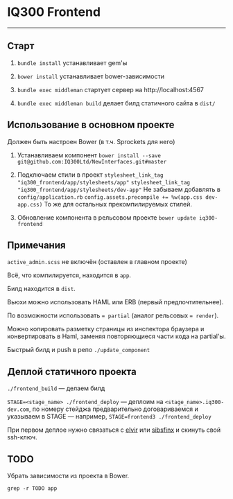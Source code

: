 # IQ300 Frontend
------

## Старт

1. `bundle install` устанавливает gem'ы

2. `bower install` устанавливает bower-зависимости

3. `bundle exec middleman` стартует сервер на http://localhost:4567

4. `bundle exec middleman build` делает билд статичного сайта в `dist/`


## Использование в основном проекте

Должен быть настроен Bower (в т.ч. Sprockets для него)

1. Устанавливаем компонент
```bower install --save git@github.com:IQ300Ltd/NewInterfaces.git#master```

2. Подключаем стили в проект
```stylesheet_link_tag "iq300_frontend/app/stylesheets/app"```
```stylesheet_link_tag "iq300_frontend/app/stylesheets/dev-app"```
Не забываем добавлять в `config/application.rb`
```config.assets.precompile += %w(app.css dev-app.css)```
То же для остальных прекомпилируемых стилей.

3. Обновление компонента в рельсовом проекте
```bower update iq300-frontend```

## Примечания

`active_admin.scss` не включён (оставлен в главном проекте)

Всё, что компилируется, находится в `app`.

Билд находится в `dist`.

Вьюхи можно использовать HAML или ERB (первый предпочтительнее).

По возможности использовать `= partial` (аналог рельсовых `= render`).

Можно копировать разметку страницы из инспектора браузера и
конвертировать в Haml, заменяя повторяющиеся части кода на partial'ы.

Быстрый билд и push в репо `./update_component`


## Деплой статичного проекта

`./frontend_build` — делаем билд

`STAGE=<stage_name> ./frontend_deploy` — деплоим на
`<stage_name>.iq300-dev.com`, по номеру стейджа предварительно
договариваемся и указываем в STAGE — например, `STAGE=frontend3 ./frontend_deploy`

При первом деплое нужно связаться c [elvir](https://github.com/elvir) или
[sibsfinx](https://github.com/sibsfinx) и скинуть свой ssh-ключ.



## TODO

Убрать зависимости из проекта в Bower.

`grep -r TODO app`
